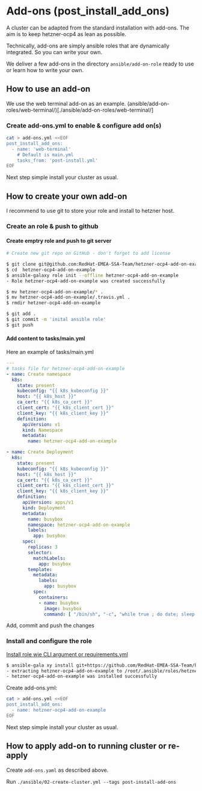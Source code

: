 # Add-ons (post_install_add_ons)

A cluster can be adapted from the standard installation with add-ons. The aim is to keep hetzner-ocp4 as lean as possible.

Technically, add-ons are simply ansible roles that are dynamically integrated. So you can write your own.

We deliver a few add-ons in the directory `ansible/add-on-role` ready to use or learn how to write your own.

## How to use an add-on

We use the web terminal add-on as an example. (ansible/add-on-roles/web-terminal/)[./ansible/add-on-roles/web-terminal/]

### Create add-ons.yml to enable & configure add on(s)

```bash
cat > add-ons.yml <<EOF
post_install_add_ons:
  - name: 'web-terminal'
    # Default is main.yml
    tasks_from: 'post-install.yml'
EOF
```

Next step simple install your cluster as usual.

## How to create your own add-on

I recommend to use git to store your role and install to hetzner host.

### Create an role & push to github

#### Create emptry role and push to git server
```bash
# Create new git repo on GitHub - don't forget to add license

$ git clone git@github.com:RedHat-EMEA-SSA-Team/hetzner-ocp4-add-on-example.git
$ cd  hetzner-ocp4-add-on-example
$ ansible-galaxy role init --offline hetzner-ocp4-add-on-example
- Role hetzner-ocp4-add-on-example was created successfully

$ mv hetzner-ocp4-add-on-example/* .
$ mv hetzner-ocp4-add-on-example/.travis.yml .
$ rmdir hetzner-ocp4-add-on-example

$ git add .
$ git commit -m 'inital ansible role'
$ git push
```

#### Add content to tasks/main.yml

Here an example of tasks/main.yml

```yaml
---
# tasks file for hetzner-ocp4-add-on-example
- name: Create namespace
  k8s:
    state: present
    kubeconfig: "{{ k8s_kubeconfig }}"
    host: "{{ k8s_host }}"
    ca_cert: "{{ k8s_ca_cert }}"
    client_cert: "{{ k8s_client_cert }}"
    client_key: "{{ k8s_client_key }}"
    definition:
      apiVersion: v1
      kind: Namespace
      metadata:
        name: hetzner-ocp4-add-on-example

- name: Create Deployment
  k8s:
    state: present
    kubeconfig: "{{ k8s_kubeconfig }}"
    host: "{{ k8s_host }}"
    ca_cert: "{{ k8s_ca_cert }}"
    client_cert: "{{ k8s_client_cert }}"
    client_key: "{{ k8s_client_key }}"
    definition:
      apiVersion: apps/v1
      kind: Deployment
      metadata:
        name: busybox
        namespace: hetzner-ocp4-add-on-example
        labels:
          app: busybox
      spec:
        replicas: 3
        selector:
          matchLabels:
            app: busybox
        template:
          metadata:
            labels:
              app: busybox
          spec:
            containers:
            - name: busybox
              image: busybox
              command: [ "/bin/sh", "-c", "while true ; do date; sleep 1; done;" ]

```

Add, commit and push the changes

### Install and configure the role

[Install role wie CLI argument or requirements.yml](https://galaxy.ansible.com/docs/using/installing.html)

```bash
$ ansible-gala xy install git+https://github.com/RedHat-EMEA-SSA-Team/hetzner-ocp4-add-on-example.git
- extracting hetzner-ocp4-add-on-example to /root/.ansible/roles/hetzner-ocp4-add-on-example
- hetzner-ocp4-add-on-example was installed successfully
```

Create add-ons.yml:
```bash
cat > add-ons.yml <<EOF
post_install_add_ons:
  - name: hetzner-ocp4-add-on-example
EOF
```

Next step simple install your cluster as usual.

## How to apply add-on to running cluster or re-apply

Create `add-ons.yaml` as described above.

Run `./ansible/02-create-cluster.yml --tags post-install-add-ons`